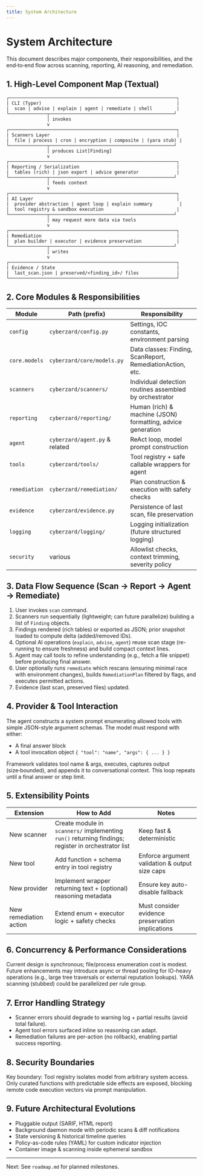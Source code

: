 ```yaml
---
title: System Architecture
---
```

# System Architecture

This document describes major components, their responsibilities, and the end‑to‑end flow across scanning, reporting, AI reasoning, and remediation.

## 1. High-Level Component Map (Textual)

```
┌──────────────────────────────────────────────────────────────┐
| CLI (Typer)                                                  |
|  scan | advise | explain | agent | remediate | shell         |
└──────────────┬──────────────────────────────────────────────┘
			   │ invokes
			   v
┌──────────────────────────────────────────────────────────────┐
| Scanners Layer                                               |
|  file | process | cron | encryption | composite | (yara stub) |
└──────────────┬──────────────────────────────────────────────┘
			   │ produces List[Finding]
			   v
┌──────────────────────────────────────────────────────────────┐
| Reporting / Serialization                                    |
|  tables (rich) | json export | advice generator              |
└──────────────┬──────────────────────────────────────────────┘
			   │ feeds context
			   v
┌──────────────────────────────────────────────────────────────┐
| AI Layer                                                     |
|  provider abstraction | agent loop | explain summary          |
|  tool registry & sandbox execution                           |
└──────────────┬──────────────────────────────────────────────┘
			   │ may request more data via tools
			   v
┌──────────────────────────────────────────────────────────────┐
| Remediation                                                  |
|  plan builder | executor | evidence preservation             |
└──────────────┬──────────────────────────────────────────────┘
			   │ writes
			   v
┌──────────────────────────────────────────────────────────────┐
| Evidence / State                                             |
|  last_scan.json | preserved/<finding_id>/ files              |
└──────────────────────────────────────────────────────────────┘
```

## 2. Core Modules & Responsibilities

| Module | Path (prefix) | Responsibility |
|--------|---------------|----------------|
| `config` | `cyberzard/config.py` | Settings, IOC constants, environment parsing |
| `core.models` | `cyberzard/core/models.py` | Data classes: Finding, ScanReport, RemediationAction, etc. |
| `scanners` | `cyberzard/scanners/` | Individual detection routines assembled by orchestrator |
| `reporting` | `cyberzard/reporting/` | Human (rich) & machine (JSON) formatting, advice generation |
| `agent` | `cyberzard/agent.py` & related | ReAct loop, model prompt construction |
| `tools` | `cyberzard/tools/` | Tool registry + safe callable wrappers for agent |
| `remediation` | `cyberzard/remediation/` | Plan construction & execution with safety checks |
| `evidence` | `cyberzard/evidence.py` | Persistence of last scan, file preservation |
| `logging` | `cyberzard/logging/` | Logging initialization (future structured logging) |
| `security` | various | Allowlist checks, context trimming, severity policy |

## 3. Data Flow Sequence (Scan → Report → Agent → Remediate)

1. User invokes `scan` command.
2. Scanners run sequentially (lightweight; can future parallelize) building a list of `Finding` objects.
3. Findings rendered (rich tables) or exported as JSON; prior snapshot loaded to compute delta (added/removed IDs).
4. Optional AI operations (`explain`, `advise`, `agent`) reuse scan stage (re-running to ensure freshness) and build compact context lines.
5. Agent may call tools to refine understanding (e.g., fetch a file snippet) before producing final answer.
6. User optionally runs `remediate` which rescans (ensuring minimal race with environment changes), builds `RemediationPlan` filtered by flags, and executes permitted actions.
7. Evidence (last scan, preserved files) updated.

## 4. Provider & Tool Interaction

The agent constructs a system prompt enumerating allowed tools with simple JSON-style argument schemas. The model must respond with either:

- A final answer block
- A tool invocation object `{ "tool": "name", "args": { ... } }`

Framework validates tool name & args, executes, captures output (size‑bounded), and appends it to conversational context. This loop repeats until a final answer or step limit.

## 5. Extensibility Points

| Extension | How to Add | Notes |
|-----------|-----------|-------|
| New scanner | Create module in `scanners/` implementing `run()` returning findings; register in orchestrator list | Keep fast & deterministic |
| New tool | Add function + schema entry in tool registry | Enforce argument validation & output size caps |
| New provider | Implement wrapper returning text + (optional) reasoning metadata | Ensure key auto-disable fallback |
| New remediation action | Extend enum + executor logic + safety checks | Must consider evidence preservation implications |

## 6. Concurrency & Performance Considerations

Current design is synchronous; file/process enumeration cost is modest. Future enhancements may introduce async or thread pooling for IO-heavy operations (e.g., large tree traversals or external reputation lookups). YARA scanning (stubbed) could be parallelized per rule group.

## 7. Error Handling Strategy

- Scanner errors should degrade to warning log + partial results (avoid total failure).
- Agent tool errors surfaced inline so reasoning can adapt.
- Remediation failures are per-action (no rollback), enabling partial success reporting.

## 8. Security Boundaries

Key boundary: Tool registry isolates model from arbitrary system access. Only curated functions with predictable side effects are exposed, blocking remote code execution vectors via prompt manipulation.

## 9. Future Architectural Evolutions

- Pluggable output (SARIF, HTML report)
- Background daemon mode with periodic scans & diff notifications
- State versioning & historical timeline queries
- Policy-as-code rules (YAML) for custom indicator injection
- Container image & scanning inside ephemeral sandbox

---

Next: See `roadmap.md` for planned milestones.
